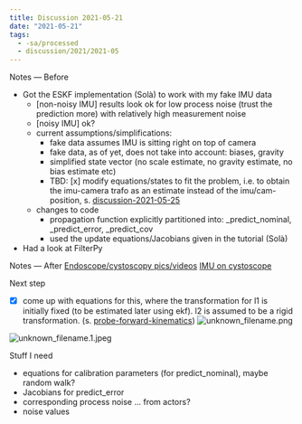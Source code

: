 ```yaml
---
title: Discussion 2021-05-21
date: "2021-05-21"
tags:
  - -sa/processed
  - discussion/2021/2021-05
---
```


Notes — Before

*   Got the ESKF implementation (Solà) to work with my fake IMU data
    *   \[non-noisy IMU\] results look ok for low process noise (trust the prediction more) with relatively high measurement noise
    *   \[noisy IMU\] ok?
    *   current assumptions/simplifications:
        *   fake data assumes IMU is sitting right on top of camera
        *   fake data, as of yet, does not take into account: biases, gravity
        *   simplified state vector (no scale estimate, no gravity estimate, no bias estimate etc)
        *   TBD: [x] modify equations/states to fit the problem, i.e. to obtain the imu-camera trafo as an estimate instead of the imu/cam-position, s. [discussion-2021-05-25](discussion-2021-05-25.md)
    *   changes to code
        *   propagation function explicitly partitioned into: \_predict\_nominal, \_predict\_error, \_predict\_cov
        *   used the update equations/Jacobians given in the tutorial (Solà)
*   Had a look at FilterPy

Notes — After
[Endoscope/cystoscopy pics/videos](endoscope_cystoscopy-pics_videos.md)
[IMU on cystoscope](imu-on-cystoscope.md)

Next step
- [x] come up with equations for this, where the transformation for l1 is initially fixed (to be estimated later using ekf). l2 is assumed to be a rigid transformation. (s. [probe-forward-kinematics](probe-forward-kinematics.md))
![unknown_filename.png](./_resources/Discussion_2021-05-21.resources/unknown_filename.png)

![unknown_filename.1.jpeg](./_resources/Discussion_2021-05-21.resources/unknown_filename.1.jpeg)

Stuff I need

*   equations for calibration parameters (for predict\_nominal), maybe random walk?
*   Jacobians for predict\_error
*   corresponding process noise ... from actors?
*   noise values

